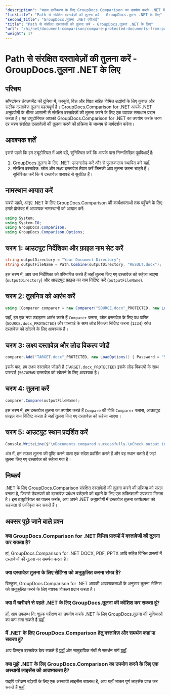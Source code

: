 ```yaml
---
"description": "सहज एकीकरण के लिए GroupDocs.Comparison का उपयोग करके .NET में संरक्षित दस्तावेज़ों की आसानी से तुलना करें। अपने दस्तावेज़ प्रबंधन वर्कफ़्लो को बेहतर बनाएँ।"
"linktitle": "Path से संरक्षित दस्तावेज़ों की तुलना करें - GroupDocs.तुलना .NET के लिए"
"second_title": "GroupDocs.तुलना .NET एपीआई"
"title": "Path से संरक्षित दस्तावेज़ों की तुलना करें - GroupDocs.तुलना .NET के लिए"
"url": "/hi/net/document-comparison/compare-protected-documents-from-path/"
"weight": 17
---
```


# Path से संरक्षित दस्तावेज़ों की तुलना करें - GroupDocs.तुलना .NET के लिए

## परिचय
सॉफ़्टवेयर डेवलपमेंट की दुनिया में, कानूनी, वित्त और शिक्षा सहित विभिन्न उद्योगों के लिए कुशल और सटीक दस्तावेज़ तुलना महत्वपूर्ण है। GroupDocs.Comparison for .NET आपके .NET अनुप्रयोगों के भीतर आसानी से संरक्षित दस्तावेज़ों की तुलना करने के लिए एक व्यापक समाधान प्रदान करता है। यह ट्यूटोरियल आपको GroupDocs.Comparison for .NET का उपयोग करके चरण दर चरण संरक्षित दस्तावेज़ों की तुलना करने की प्रक्रिया के माध्यम से मार्गदर्शन करेगा।
## आवश्यक शर्तें
इससे पहले कि हम ट्यूटोरियल में आगे बढ़ें, सुनिश्चित करें कि आपके पास निम्नलिखित पूर्वापेक्षाएँ हैं:
1. GroupDocs.तुलना के लिए .NET: डाउनलोड करें और से पुस्तकालय स्थापित करें [यहाँ](https://releases.groupdocs.com/comparison/net/).
2. संरक्षित दस्तावेज़: स्रोत और लक्ष्य दस्तावेज़ तैयार करें जिनकी आप तुलना करना चाहते हैं। सुनिश्चित करें कि ये दस्तावेज़ पासवर्ड से सुरक्षित हैं।

## नामस्थान आयात करें
सबसे पहले, आइए .NET के लिए GroupDocs.Comparison की कार्यक्षमताओं तक पहुँचने के लिए हमारे प्रोजेक्ट में आवश्यक नामस्थानों को आयात करें:
```csharp
using System;
using System.IO;
using GroupDocs.Comparison;
using GroupDocs.Comparison.Options;
```

## चरण 1: आउटपुट निर्देशिका और फ़ाइल नाम सेट करें
```csharp
string outputDirectory = "Your Document Directory";
string outputFileName = Path.Combine(outputDirectory, "RESULT.docx");
```
इस चरण में, आप उस निर्देशिका को परिभाषित करते हैं जहाँ तुलना किए गए दस्तावेज़ को सहेजा जाएगा (`outputDirectory`) और आउटपुट फ़ाइल का नाम निर्दिष्ट करें (`outputFileName`).
## चरण 2: तुलनित्र को आरंभ करें
```csharp
using (Comparer comparer = new Comparer("SOURCE.docx"_PROTECTED, new LoadOptions(){ Password = "1234" }))
```
यहाँ, हम एक नया उदाहरण आरंभ करते हैं `Comparer` क्लास, स्रोत दस्तावेज़ के लिए पथ पारित (`SOURCE.docx_PROTECTED`) और पासवर्ड के साथ लोड विकल्प निर्दिष्ट करना (`1234`) स्रोत दस्तावेज़ को खोलने के लिए आवश्यक है।
## चरण 3: लक्ष्य दस्तावेज़ और लोड विकल्प जोड़ें
```csharp
comparer.Add("TARGET.docx"_PROTECTED, new LoadOptions() { Password = "5678" });
```
इसके बाद, हम लक्ष्य दस्तावेज़ जोड़ते हैं (`TARGET.docx_PROTECTED`) इसके लोड विकल्पों के साथ पासवर्ड (`5678`लक्ष्य दस्तावेज़ को खोलने के लिए आवश्यक है।
## चरण 4: तुलना करें
```csharp
comparer.Compare(outputFileName);
```
इस चरण में, हम दस्तावेज़ तुलना का उपयोग करते हैं `Compare` की विधि `Comparer` क्लास, आउटपुट फ़ाइल नाम निर्दिष्ट करता है जहाँ तुलना किए गए दस्तावेज़ को सहेजा जाएगा।
## चरण 5: आउटपुट स्थान प्रदर्शित करें
```csharp
Console.WriteLine($"\nDocuments compared successfully.\nCheck output in {Directory.GetCurrentDirectory()}.");
```
अंत में, हम सफल तुलना की पुष्टि करने वाला एक संदेश प्रदर्शित करते हैं और वह स्थान बताते हैं जहां तुलना किए गए दस्तावेज़ को सहेजा गया है।

## निष्कर्ष
.NET के लिए GroupDocs.Comparison संरक्षित दस्तावेज़ों की तुलना करने की प्रक्रिया को सरल बनाता है, जिससे डेवलपर्स को दस्तावेज़ प्रबंधन वर्कफ़्लो को बढ़ाने के लिए एक शक्तिशाली उपकरण मिलता है। इस ट्यूटोरियल का पालन करके, आप अपने .NET अनुप्रयोगों में दस्तावेज़ तुलना कार्यक्षमता को सहजता से एकीकृत कर सकते हैं।
## अक्सर पूछे जाने वाले प्रश्न
### क्या GroupDocs.Comparison for .NET विभिन्न प्रारूपों में दस्तावेजों की तुलना कर सकता है?
हां, GroupDocs.Comparison for .NET DOCX, PDF, PPTX आदि सहित विभिन्न प्रारूपों में दस्तावेजों की तुलना का समर्थन करता है।
### क्या दस्तावेज़ तुलना के लिए सेटिंग्स को अनुकूलित करना संभव है?
बिल्कुल, GroupDocs.Comparison for .NET आपकी आवश्यकताओं के अनुसार तुलना सेटिंग्स को अनुकूलित करने के लिए व्यापक विकल्प प्रदान करता है।
### क्या मैं खरीदने से पहले .NET के लिए GroupDocs.तुलना की कोशिश कर सकता हूं?
हाँ, आप उपलब्ध नि: शुल्क परीक्षण का उपयोग करके .NET के लिए GroupDocs.तुलना की सुविधाओं का पता लगा सकते हैं [यहाँ](https://releases.groupdocs.com/).
### मैं .NET के लिए GroupDocs.Comparison हेतु दस्तावेज़ और समर्थन कहां पा सकता हूं?
आप विस्तृत दस्तावेज़ देख सकते हैं [यहाँ](https://tutorials.groupdocs.com/comparison/net/) और सामुदायिक मंचों से समर्थन मांगें [यहाँ](https://forum.groupdocs.com/c/comparison/12).
### क्या मुझे .NET के लिए GroupDocs.Comparison का उपयोग करने के लिए एक अस्थायी लाइसेंस की आवश्यकता है?
यद्यपि परीक्षण उद्देश्यों के लिए एक अस्थायी लाइसेंस उपलब्ध है, आप यहाँ जाकर पूर्ण लाइसेंस प्राप्त कर सकते हैं [यहाँ](https://purchase.groupdocs.com/buy).